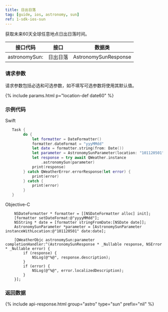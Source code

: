 ```yaml
---
title: 日出日落
tag: [guide, ios, astronomy, sun]
ref: 1-sdk-ios-sun
---
```


获取未来60天全球任意地点日出日落时间。

| 接口代码           | 接口     | 数据类       |
| -------------------------- | -------- | ------------ |
| astronomySun: | 日出日落 | AstronomySunResponse |

### 请求参数

请求参数包括必选和可选参数，如不填写可选参数将使用其默认值。

{% include params.html p="location-def date60" %}

### 示例代码

Swift

```swift
   Task {
        do {
            let formatter = DateFormatter()
            formatter.dateFormat = "yyyMMdd"
            let date = formatter.string(from: Date())
            let parameter = AstronomySunParameter(location: "101120501", date: date)
            let response = try await QWeather.instance
                .astronomySun(parameter)
            print(response)
        } catch QWeatherError.errorResponse(let error) {
            print(error)
        } catch {
            print(error)
        }
   }
```

Objective-C

```objc
    NSDateFormatter * formatter = [[NSDateFormatter alloc] init];
    [formatter setDateFormat:@"yyyyMMdd"];
    NSString * date = [formatter stringFromDate:[NSDate date]];
    AstronomySunParameter *parameter = [AstronomySunParameter instanceWithLocation:@"101120501" date:date];
    
    [QWeatherObjc astronomySun:parameter completionHandler:^(AstronomySunResponse * _Nullable response, NSError * _Nullable error) {
        if (response) {
            NSLog(@"%@", response.description);
        }
        if (error) {
            NSLog(@"%@", error.localizedDescription);
        }
    }];
```
     
### 返回数据

{% include api-response.html group="astro" type="sun" prefix="nil" %}
